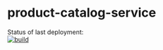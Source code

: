# product-catalog-service

Status of last deployment:<br>
[![build](https://github.com/MarketplaceWithoutName/product-catalog-service/actions/workflows/build.yml/badge.svg?branch=master)](https://github.com/MarketplaceWithoutName/product-catalog-service/actions/workflows/build.yml)
